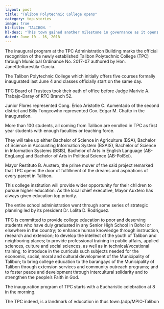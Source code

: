 ```yaml
---
layout: post
title: "Talibon Polytechnic College opens"
category: top-stories
image: true
hl-title: 'TALIBON. '
hl-desc: "This town gained another milestone in governance as it opens the first ever polytechnic college last June 4 operated by a local government unit here."
dated: June 10 - 16, 2018
---
```


The inaugural program at the TPC Administration Building marks the official recognition of the newly established Talibon Polytechnic College (TPC) through Municipal Ordinance No. 2017-07 authored by Hon. JanettteAurestila-Garcia. 

The Talibon Polytechnic College which initially offers five courses formally inaugurated last June 4 and classes officially start on the same day.

TPC Board of Trustees took their oath of office before Judge Marivic A. Trabajo-Daray of RTC Branch 52.

Junior Flores represented Cong. Erico Aristotle C. Aumentado of the second district and Billy Tongcowho represented Gov. Edgar M. Chatto in the inauguration.

More than 100 students, all coming from Talibon are enrolled in TPC as first year students with enough faculties or teaching force.  

They will take up either Bachelor of Science in Agriculture (BSA), Bachelor of Science in Accounting Information System (BSAIS), Bachelor of Science in Information Systems (BSIS), Bachelor of Arts in English Language (AB-EngLang) and Bachelor of Arts in Political Science (AB-PolSci).

Mayor Restituto B. Auxtero, the prime mover of the said project remarked that TPC opens the door of fulfillment of the dreams and aspirations of every parent in Talibon.   

This college institution will provide wider opportunity for their children to pursue higher education. As the local chief executive, Mayor Auxtero has always given education top priority.

The entire school administration went through some series of strategic planning led by its president Dr. Lolita D. Rodriguez.

TPC is committed to provide college education to poor and deserving students who have duly graduated in any Senior High School in Bohol or elsewhere in the country; to enhance human knowledge through instruction, research and extension; to develop the intellect of the youth of Talibon and neighboring places; to provide professional training in public affairs, applied sciences, culture and social sciences, as well as in technical/vocational training; to introduce in the curricula such subjects needed for the economic, social, moral and cultural development of the Municipality of Talibon; to bring college education to the barangays of the Municipality of Talibon through extension services and community outreach programs; and to foster peace and development through intercultural solidarity and to strengthen the people’s Faith in God.

The inauguration program of TPC starts with a Eucharistic celebration at 8 in the morning.

The TPC indeed, is a landmark of education in thus town.(adp/MPIO-Talibon